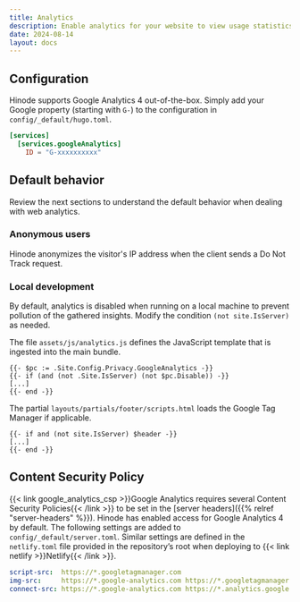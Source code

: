 ```yaml
---
title: Analytics
description: Enable analytics for your website to view usage statistics and more.
date: 2024-08-14
layout: docs
---
```


## Configuration

Hinode supports Google Analytics 4 out-of-the-box. Simply add your Google property (starting with `G-`) to the configuration in `config/_default/hugo.toml`.

```toml
[services]
  [services.googleAnalytics]
    ID = "G-xxxxxxxxxx"
```

## Default behavior

Review the next sections to understand the default behavior when dealing with web analytics.

### Anonymous users

Hinode anonymizes the visitor's IP address when the client sends a Do Not Track request.

### Local development

By default, analytics is disabled when running on a local machine to prevent pollution of the gathered insights. Modify the condition `(not site.IsServer)` as needed.

The file `assets/js/analytics.js` defines the JavaScript template that is ingested into the main bundle.

```go-html-template {hl_lines=2}
{{- $pc := .Site.Config.Privacy.GoogleAnalytics -}}
{{- if (and (not .Site.IsServer) (not $pc.Disable)) -}}
[...]
{{- end -}}
```

The partial `layouts/partials/footer/scripts.html` loads the Google Tag Manager if applicable.

```go-html-template {hl_lines=1}
{{- if and (not site.IsServer) $header -}}
[...]
{{- end -}}
```

## Content Security Policy

{{< link google_analytics_csp >}}Google Analytics requires several Content Security Policies{{< /link >}} to be set in the [server headers]({{% relref "server-headers" %}}). Hinode has enabled access for Google Analytics 4 by default. The following settings are added to `config/_default/server.toml`. Similar settings are defined in the `netlify.toml` file provided in the repository’s root when deploying to {{< link netlify >}}Netlify{{< /link >}}.

```yaml
script-src:  https://*.googletagmanager.com
img-src:     https://*.google-analytics.com https://*.googletagmanager.com
connect-src: https://*.google-analytics.com https://*.analytics.google.com https://*.googletagmanager.com
```
